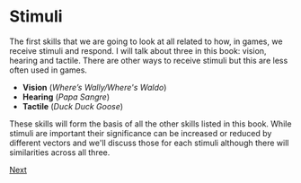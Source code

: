 ﻿# Stimuli
The first skills that we are going to look at all related to how, in games, we receive stimuli and respond. I will talk about three in this book: vision, hearing and tactile. There are other ways to receive stimuli but this are less often used in games. 

- **Vision** (*Where’s Wally/Where's Waldo*)
- **Hearing** (*Papa Sangre*)
- **Tactile** (*Duck Duck Goose*)

These skills will form the basis of all the other skills listed in this book. While stimuli are important their significance can be increased or reduced by different vectors and we'll discuss those for each stimuli although there will similarities across all three.

[Next](/vision.md)
